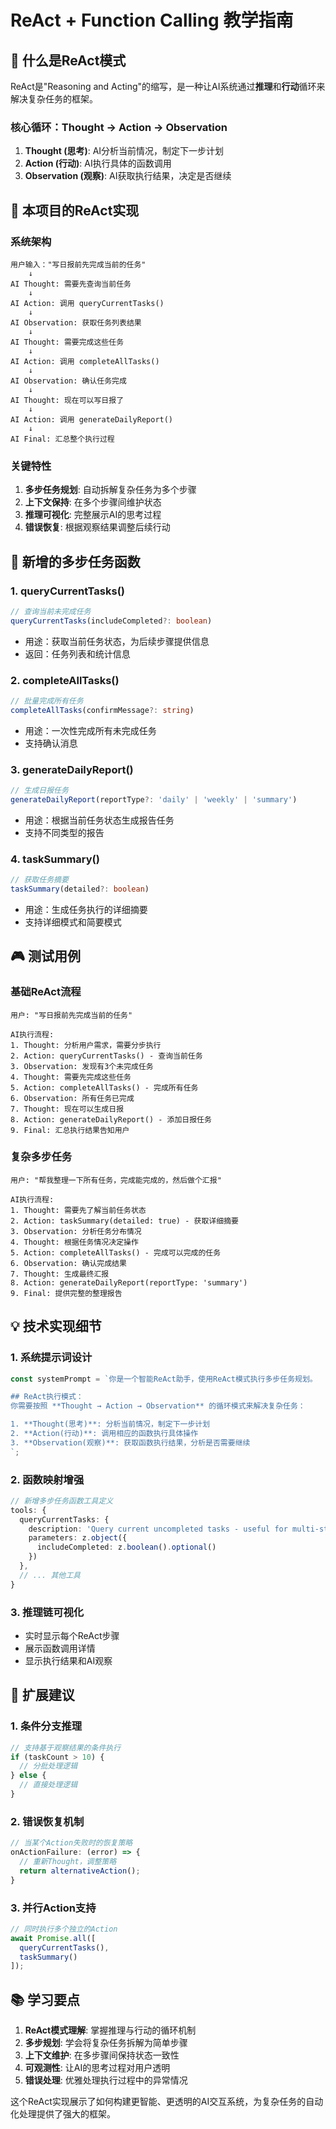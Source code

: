 # ReAct + Function Calling 教学指南

## 🎯 什么是ReAct模式

ReAct是"Reasoning and Acting"的缩写，是一种让AI系统通过**推理**和**行动**循环来解决复杂任务的框架。

### 核心循环：Thought → Action → Observation

1. **Thought (思考)**: AI分析当前情况，制定下一步计划
2. **Action (行动)**: AI执行具体的函数调用
3. **Observation (观察)**: AI获取执行结果，决定是否继续

## 🚀 本项目的ReAct实现

### 系统架构

```
用户输入："写日报前先完成当前的任务"
    ↓
AI Thought: 需要先查询当前任务
    ↓
AI Action: 调用 queryCurrentTasks()
    ↓
AI Observation: 获取任务列表结果
    ↓
AI Thought: 需要完成这些任务
    ↓
AI Action: 调用 completeAllTasks()
    ↓
AI Observation: 确认任务完成
    ↓
AI Thought: 现在可以写日报了
    ↓
AI Action: 调用 generateDailyReport()
    ↓
AI Final: 汇总整个执行过程
```

### 关键特性

1. **多步任务规划**: 自动拆解复杂任务为多个步骤
2. **上下文保持**: 在多个步骤间维护状态
3. **推理可视化**: 完整展示AI的思考过程
4. **错误恢复**: 根据观察结果调整后续行动

## 📝 新增的多步任务函数

### 1. queryCurrentTasks()
```typescript
// 查询当前未完成任务
queryCurrentTasks(includeCompleted?: boolean)
```
- 用途：获取当前任务状态，为后续步骤提供信息
- 返回：任务列表和统计信息

### 2. completeAllTasks()
```typescript
// 批量完成所有任务
completeAllTasks(confirmMessage?: string)
```
- 用途：一次性完成所有未完成任务
- 支持确认消息

### 3. generateDailyReport()
```typescript
// 生成日报任务
generateDailyReport(reportType?: 'daily' | 'weekly' | 'summary')
```
- 用途：根据当前任务状态生成报告任务
- 支持不同类型的报告

### 4. taskSummary()
```typescript
// 获取任务摘要
taskSummary(detailed?: boolean)
```
- 用途：生成任务执行的详细摘要
- 支持详细模式和简要模式

## 🎮 测试用例

### 基础ReAct流程
```
用户: "写日报前先完成当前的任务"

AI执行流程:
1. Thought: 分析用户需求，需要分步执行
2. Action: queryCurrentTasks() - 查询当前任务
3. Observation: 发现有3个未完成任务
4. Thought: 需要先完成这些任务
5. Action: completeAllTasks() - 完成所有任务
6. Observation: 所有任务已完成
7. Thought: 现在可以生成日报
8. Action: generateDailyReport() - 添加日报任务
9. Final: 汇总执行结果告知用户
```

### 复杂多步任务
```
用户: "帮我整理一下所有任务，完成能完成的，然后做个汇报"

AI执行流程:
1. Thought: 需要先了解当前任务状态
2. Action: taskSummary(detailed: true) - 获取详细摘要
3. Observation: 分析任务分布情况
4. Thought: 根据任务情况决定操作
5. Action: completeAllTasks() - 完成可以完成的任务
6. Observation: 确认完成结果
7. Thought: 生成最终汇报
8. Action: generateDailyReport(reportType: 'summary')
9. Final: 提供完整的整理报告
```

## 💡 技术实现细节

### 1. 系统提示词设计
```typescript
const systemPrompt = `你是一个智能ReAct助手，使用ReAct模式执行多步任务规划。

## ReAct执行模式：
你需要按照 **Thought → Action → Observation** 的循环模式来解决复杂任务：

1. **Thought(思考)**: 分析当前情况，制定下一步计划
2. **Action(行动)**: 调用相应的函数执行具体操作  
3. **Observation(观察)**: 获取函数执行结果，分析是否需要继续
`;
```

### 2. 函数映射增强
```typescript
// 新增多步任务函数工具定义
tools: {
  queryCurrentTasks: {
    description: 'Query current uncompleted tasks - useful for multi-step planning',
    parameters: z.object({
      includeCompleted: z.boolean().optional()
    })
  },
  // ... 其他工具
}
```

### 3. 推理链可视化
- 实时显示每个ReAct步骤
- 展示函数调用详情
- 显示执行结果和AI观察

## 🔧 扩展建议

### 1. 条件分支推理
```typescript
// 支持基于观察结果的条件执行
if (taskCount > 10) {
  // 分批处理逻辑
} else {
  // 直接处理逻辑
}
```

### 2. 错误恢复机制
```typescript
// 当某个Action失败时的恢复策略
onActionFailure: (error) => {
  // 重新Thought，调整策略
  return alternativeAction();
}
```

### 3. 并行Action支持
```typescript
// 同时执行多个独立的Action
await Promise.all([
  queryCurrentTasks(),
  taskSummary()
]);
```

## 📚 学习要点

1. **ReAct模式理解**: 掌握推理与行动的循环机制
2. **多步规划**: 学会将复杂任务拆解为简单步骤
3. **上下文维护**: 在多步骤间保持状态一致性
4. **可观测性**: 让AI的思考过程对用户透明
5. **错误处理**: 优雅处理执行过程中的异常情况

这个ReAct实现展示了如何构建更智能、更透明的AI交互系统，为复杂任务的自动化处理提供了强大的框架。 